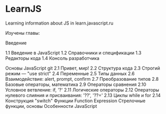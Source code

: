 # LearnJS
Learning information about JS in learn.javascript.ru

Изучены главы:

Введение

1.1 Введение в JavaScript
1.2 Справочники и спецификации
1.3 Редакторы кода
1.4 Консоль разработчика

Основы JavaScript
git 
2.1 Привет, мир!
2.2 Структура кода
2.3 Строгий режим — "use strict"
2.4 Переменные
2.5 Типы данных
2.6 Взаимодействие: alert, prompt, confirm
2.7 Преобразование типов
2.8 Базовые операторы, математика
2.9 Операторы сравнения
2.10 Условное ветвление: if, '?'
2.11 Логические операторы
2.12 Операторы нулевого слияния и присваивания: '??', '??='
2.13 Циклы while и for
2.14 Конструкция "switch"
Функции
Function Expression
Стрелочные функции, основы
Особенности JavaScript
